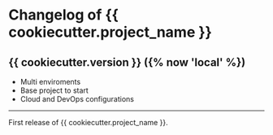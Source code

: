 # Changelog of {{ cookiecutter.project_name }}

## {{ cookiecutter.version }} ({% now 'local' %})

* Multi enviroments
* Base project to start
* Cloud and DevOps configurations

---

First release of {{ cookiecutter.project_name }}.
